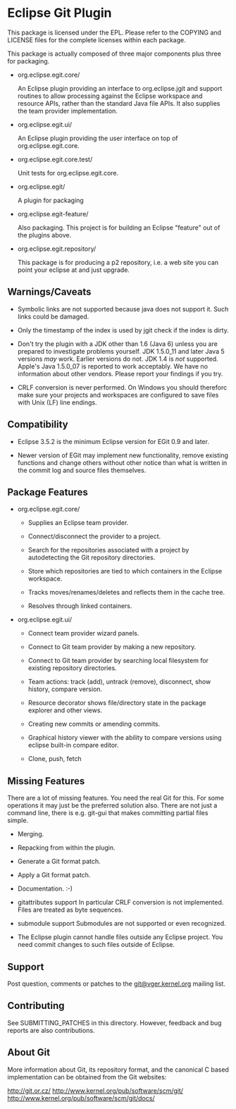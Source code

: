 Eclipse Git Plugin
==================

This package is licensed under the EPL.  Please refer to the COPYING
and LICENSE files for the complete licenses within each package.

This package is actually composed of three major components plus
three for packaging.

- org.eclipse.egit.core/

    An Eclipse plugin providing an interface to org.eclipse.jgit
    and support routines to allow processing against the Eclipse
    workspace and resource APIs, rather than the standard Java
    file APIs.  It also supplies the team provider implementation.

- org.eclipse.egit.ui/

    An Eclipse plugin providing the user interface on top of
    org.eclipse.egit.core.

- org.eclipse.egit.core.test/

    Unit tests for org.eclipse.egit.core.

- org.eclipse.egit/

    A plugin for packaging

- org.eclipse.egit-feature/

    Also packaging. This project is for building an Eclipse "feature"
    out of the plugins above.

- org.eclipse.egit.repository/

    This package is for producing a p2 repository, i.e. a web site
    you can point your eclipse at and just upgrade.

Warnings/Caveats
----------------

- Symbolic links are not supported because java does not support it.
  Such links could be damaged.

- Only the timestamp of the index is used by jgit check if  the index
  is dirty.

- Don't try the plugin with a JDK other than 1.6 (Java 6) unless you
  are prepared to investigate problems yourself. JDK 1.5.0_11 and later
  Java 5 versions *may* work. Earlier versions do not. JDK 1.4 is *not*
  supported. Apple's Java 1.5.0_07 is reported to work acceptably. We
  have no information about other vendors. Please report your findings
  if you try.

- CRLF conversion is never performed. On Windows you should thereforc
  make sure your projects and workspaces are configured to save files
  with Unix (LF) line endings.

Compatibility
-------------

- Eclipse 3.5.2 is the minimum Eclipse version for EGit 0.9 and later.

- Newer version of EGit may implement new functionality, remove
  existing functions and change others without other notice than what
  is written in the commit log and source files themselves.


Package Features
----------------

- org.eclipse.egit.core/

    * Supplies an Eclipse team provider.

    * Connect/disconnect the provider to a project.

    * Search for the repositories associated with a project by
      autodetecting the Git repository directories.

    * Store which repositories are tied to which containers in the
      Eclipse workspace.

    * Tracks moves/renames/deletes and reflects them in the cache
      tree.

    * Resolves through linked containers.

- org.eclipse.egit.ui/

    * Connect team provider wizard panels.

    * Connect to Git team provider by making a new repository.

    * Connect to Git team provider by searching local filesystem
      for existing repository directories.

    * Team actions: track (add), untrack (remove), disconnect, show
      history, compare version.

    * Resource decorator shows file/directory state in the package
      explorer and other views.

    * Creating new commits or amending commits.

    * Graphical history viewer with the ability to compare versions
      using eclipse built-in compare editor.

    * Clone, push, fetch

Missing Features
----------------

There are a lot of missing features. You need the real Git for this.
For some operations it may just be the preferred solution also. There
are not just a command line, there is e.g. git-gui that makes committing
partial files simple.

- Merging.

- Repacking from within the plugin.

- Generate a Git format patch.

- Apply a Git format patch.

- Documentation. :-)

- gitattributes support
  In particular CRLF conversion is not implemented. Files are treated
  as byte sequences.

- submodule support
  Submodules are not supported or even recognized.

- The Eclipse plugin cannot handle files outside any Eclipse project. You
  need commit changes to such files outside of Eclipse.

Support
-------

  Post question, comments or patches to the git@vger.kernel.org mailing list.


Contributing
------------

See SUBMITTING_PATCHES in this directory. However, feedback and bug reports
are also contributions.


About Git
---------

More information about Git, its repository format, and the canonical
C based implementation can be obtained from the Git websites:

  http://git.or.cz/
  http://www.kernel.org/pub/software/scm/git/
  http://www.kernel.org/pub/software/scm/git/docs/

